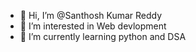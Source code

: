 - 👋 Hi, I’m @Santhosh Kumar Reddy
- 👀 I’m interested in Web devlopment
- 🌱 I’m currently learning python and DSA

<!---
Santhosh-KumarReddy/Santhosh-KumarReddy is a ✨ special ✨ repository because its `README.md` (this file) appears on your GitHub profile.
You can click the Preview link to take a look at your changes.
--->
